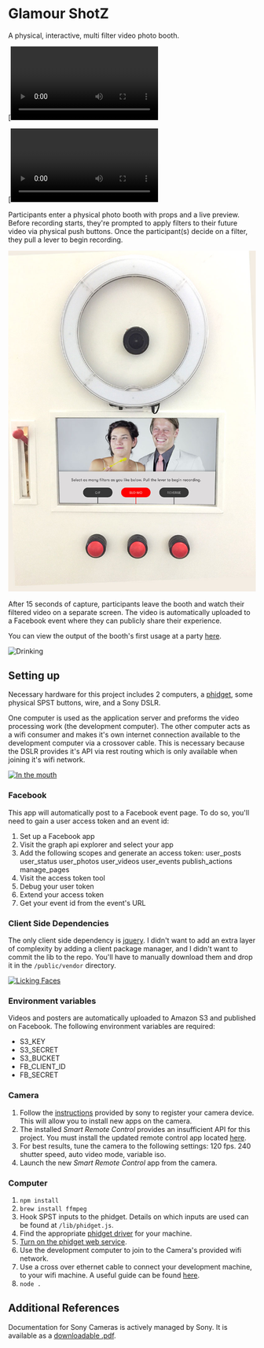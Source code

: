 # Glamour ShotZ
A physical, interactive, multi filter video photo booth.

[![Photo Booth!](https://www.dropbox.com/s/3yhcydq6vd00mks/holiday-party.mp4?dl=0)

[![![Photo Booth!](https://raw.githubusercontent.com/MoonshotLab/Glamour-Shotz/master/public/documentation/video-preview.png)](https://www.dropbox.com/s/3yhcydq6vd00mks/holiday-party.mp4?dl=0)

Participants enter a physical photo booth with props and a live preview. Before recording starts, they're prompted to apply filters to their future video via physical push buttons. Once the participant(s) decide on a filter, they pull a lever to begin recording.

![Photo Booth!](https://raw.githubusercontent.com/MoonshotLab/Glamour-Shotz/master/public/documentation/front.jpg)

After 15 seconds of capture, participants leave the booth and watch their filtered video on a separate screen. The video is automatically uploaded to a Facebook event where they can publicly share their experience.

You can view the output of the booth's first usage at a party [here](https://www.youtube.com/watch?v=QtiYtNgy874&list=PLOHQarD_3VlHDLZBgypxjeUhYAf2WGAVi).

![Drinking](http://s3.amazonaws.com/glamour-shotz/1449787703503.gif)


## Setting up
Necessary hardware for this project includes 2 computers, a [phidget](www.phidgets.com), some physical SPST buttons, wire, and a Sony DSLR.

One computer is used as the application server and preforms the video processing work (the development computer). The other computer acts as a wifi consumer and makes it's own internet connection available to the development computer via a crossover cable. This is necessary because the DSLR provides it's API via rest routing which is only available when joining it's wifi network.

[![In the mouth](http://img.youtube.com/vi/HdupX33crIY/0.jpg)](http://www.youtube.com/watch?v=HdupX33crIY)


### Facebook
This app will automatically post to a Facebook event page. To do so, you'll need to gain a user access token and an event id:
1. Set up a Facebook app
2. Visit the graph api explorer and select your app
3. Add the following scopes and generate an access token: user_posts user_status user_photos user_videos user_events publish_actions manage_pages
4. Visit the access token tool
5. Debug your user token
6. Extend your access token
7. Get your event id from the event's URL

### Client Side Dependencies
The only client side dependency is [jquery](http://code.jquery.com/jquery-2.1.4.min.js). I didn't want to add an extra layer of complexity by adding a client package manager, and I didn't want to commit the lib to the repo. You'll have to manually download them and drop it in the `/public/vendor` directory.

[![Licking Faces](http://img.youtube.com/vi/ryC9pBLhD4k/0.jpg)](http://www.youtube.com/watch?v=ryC9pBLhD4k)

### Environment variables
Videos and posters are automatically uploaded to Amazon S3 and published on Facebook. The following environment variables are required:

* S3_KEY
* S3_SECRET
* S3_BUCKET
* FB_CLIENT_ID
* FB_SECRET

### Camera
1. Follow the [instructions](https://www.playmemoriescameraapps.com/portal/) provided by sony to register your camera device. This will allow you to install new apps on the camera.
2. The installed *Smart Remote Control* provides an insufficient API for this project. You must install the updated remote control app located [here](https://www.playmemoriescameraapps.com/portal/usbdetail.php?eid=IS9104-NPIA09014_00-F00002).
3. For best results, tune the camera to the following settings: 120 fps. 240 shutter speed, auto video mode, variable iso.
4. Launch the new *Smart Remote Control* app from the camera.



### Computer
1. `npm install`
2. `brew install ffmpeg`
3. Hook SPST inputs to the phidget. Details on which inputs are used can be found at `/lib/phidget.js`.
4. Find the appropriate [phidget driver](http://www.phidgets.com/docs/Operating_System_Support) for your machine.
5. [Turn on the phidget web service](http://www.phidgets.com/docs/OS_-_OS_X#WebService).
6. Use the development computer to join to the Camera's provided wifi network.
7. Use a cross over ethernet cable to connect your development machine, to your wifi machine. A useful guide can be found [here](http://www.mactip.net/share-internet-connection-mac/).
8. `node .`



## Additional References
Documentation for Sony Cameras is actively managed by Sony. It is available as a [downloadable .pdf](https://developer.sony.com/downloads/all/sony-camera-remote-api-beta-sdk/).
